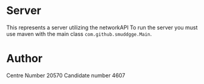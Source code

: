 # Server
This represents a server utilizing the networkAPI
To run the server you must use maven with the main class `com.github.smuddgge.Main`.

# Author
Centre Number 20570
Candidate number 4607
